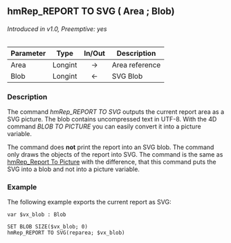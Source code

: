 ## hmRep_REPORT TO SVG ( Area ; Blob)
###### Introduced in v1.0, Preemptive: yes

|Parameter|Type|In/Out|Description
|---|---|:---:|---
|Area|Longint|→|Area reference
|Blob|Longint|←|SVG Blob

### Description
The command *hmRep_REPORT TO SVG* outputs the current report area as a SVG picture. The blob contains uncompressed text in UTF-8. With the 4D command *BLOB TO PICTURE* you can easily convert it into a picture variable.

The command does **not** print the report into an SVG blob. The command only draws the objects of the report into SVG.
The command is the same as [hmRep_Report To Picture](hmRep_ReportToPicture.md) with the difference, that this command puts the SVG into a blob and not into a picture variable.

### Example
The following example exports the current report as SVG:

```4d
var $vx_blob : Blob

SET BLOB SIZE($vx_blob; 0)
hmRep_REPORT TO SVG(reparea; $vx_blob)
 ```
